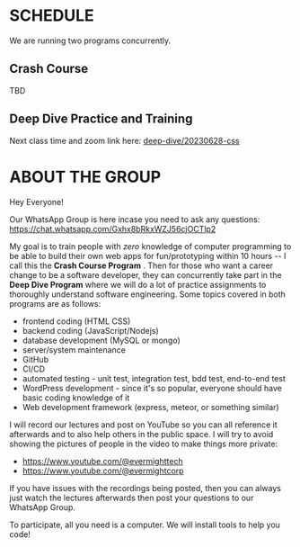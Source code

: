# SCHEDULE

We are running two programs concurrently.

## Crash Course

TBD

## Deep Dive Practice and Training

Next class time and zoom link here: [deep-dive/20230628-css](deep-dive/20230628-css)

# ABOUT THE GROUP
Hey Everyone! 

Our WhatsApp Group is here incase you need to ask any questions: https://chat.whatsapp.com/Gxhx8bRkxWZJ56cjOCTlp2

My goal is to train people with *zero* knowledge of computer programming to be able to build their own web apps for fun/prototyping within 10 hours -- I call this the **Crash Course Program** .  Then for those who want a career change to be a software developer, they can concurrently take part in the **Deep Dive Program** where we will do a lot of practice assignments to thoroughly understand software engineering.  Some topics covered in both programs are as follows:

- frontend coding (HTML CSS)
- backend coding (JavaScript/Nodejs)
- database development (MySQL or mongo)
- server/system maintenance
- GitHub
- CI/CD
- automated testing - unit test, integration test, bdd test, end-to-end test
- WordPress development - since it's so popular, everyone should have basic coding knowledge of it
- Web development framework (express, meteor, or something similar)

I will record our lectures and post on YouTube so you can all reference it afterwards and to also help others in the public space.  I will try to avoid showing the pictures of people in the video to make things more private:

- https://www.youtube.com/@evermighttech
- https://www.youtube.com/@evermightcorp

If you have issues with the recordings being posted, then you can always just watch the lectures afterwards then post your questions to our WhatsApp Group.

To participate, all you need is a computer.   We will install tools to help you code!
